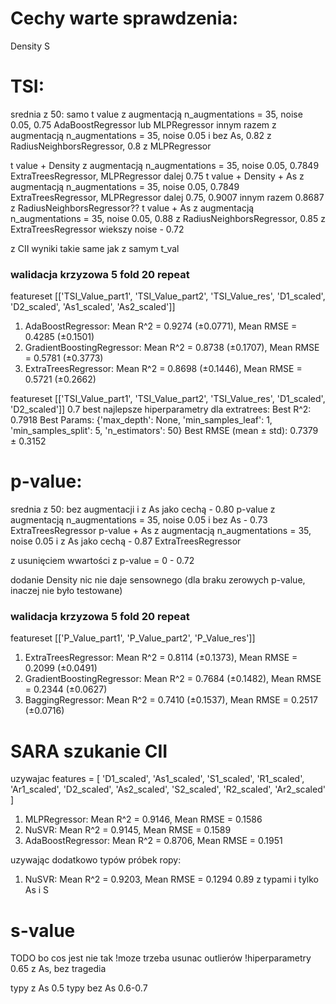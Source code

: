 
# Cechy warte sprawdzenia:
Density
S

# TSI:

srednia z 50:
samo t value z augmentacją n_augmentations = 35, noise 0.05,  0.75 AdaBoostRegressor lub MLPRegressor
innym razem z augmentacją n_augmentations = 35, noise 0.05 i bez As, 0.82 z RadiusNeighborsRegressor, 0.8 z MLPRegressor

t value + Density z augmentacją n_augmentations = 35, noise 0.05,  0.7849 ExtraTreesRegressor, MLPRegressor dalej 0.75
t value + Density + As z augmentacją n_augmentations = 35, noise 0.05,  0.7849 ExtraTreesRegressor, MLPRegressor dalej 0.75, 0.9007 innym razem 0.8687 z RadiusNeighborsRegressor??
t value + As z augmentacją n_augmentations = 35, noise 0.05, 0.88 z RadiusNeighborsRegressor, 0.85 z ExtraTreesRegressor
wiekszy noise - 0.72

z CII wyniki takie same jak z samym t_val


### walidacja krzyzowa 5 fold 20 repeat 
featureset [['TSI_Value_part1', 'TSI_Value_part2', 'TSI_Value_res', 'D1_scaled', 'D2_scaled', 'As1_scaled', 'As2_scaled']]
1. AdaBoostRegressor: Mean R^2 = 0.9274 (±0.0771), Mean RMSE = 0.4285 (±0.1501)
2. GradientBoostingRegressor: Mean R^2 = 0.8738 (±0.1707), Mean RMSE = 0.5781 (±0.3773)
3. ExtraTreesRegressor: Mean R^2 = 0.8698 (±0.1446), Mean RMSE = 0.5721 (±0.2662)

featureset [['TSI_Value_part1', 'TSI_Value_part2', 'TSI_Value_res', 'D1_scaled', 'D2_scaled']]
0.7 best
najlepsze hiperparametry dla extratrees:
Best R^2: 0.7918
Best Params: {'max_depth': None, 'min_samples_leaf': 1, 'min_samples_split': 5, 'n_estimators': 50}
Best RMSE (mean ± std): 0.7379 ± 0.3152

# p-value:

srednia z 50:
bez augmentacji i z As jako cechą - 0.80
p-value z augmentacją n_augmentations = 35, noise 0.05 i bez As - 0.73 ExtraTreesRegressor
p-value + As z augmentacją n_augmentations = 35, noise 0.05 i z As jako cechą - 0.87 ExtraTreesRegressor

z usunięciem wwartości z p-value = 0 - 0.72

dodanie Density nic nie daje sensownego (dla braku zerowych p-value, inaczej nie było testowane)


### walidacja krzyzowa 5 fold 20 repeat

featureset [['P_Value_part1', 'P_Value_part2', 'P_Value_res']]
1. ExtraTreesRegressor: Mean R^2 = 0.8114 (±0.1373), Mean RMSE = 0.2099 (±0.0491)
2. GradientBoostingRegressor: Mean R^2 = 0.7684 (±0.1482), Mean RMSE = 0.2344 (±0.0627)
3. BaggingRegressor: Mean R^2 = 0.7410 (±0.1537), Mean RMSE = 0.2517 (±0.0716)

# SARA szukanie CII
uzywajac features = [
        'D1_scaled', 'As1_scaled',  'S1_scaled', 'R1_scaled', 'Ar1_scaled',
        'D2_scaled', 'As2_scaled', 'S2_scaled', 'R2_scaled', 'Ar2_scaled'
    ]
1. MLPRegressor: Mean R^2 = 0.9146, Mean RMSE = 0.1586
2. NuSVR: Mean R^2 = 0.9145, Mean RMSE = 0.1589
3. AdaBoostRegressor: Mean R^2 = 0.8706, Mean RMSE = 0.1951

uzywając dodatkowo typów próbek ropy:
1. NuSVR: Mean R^2 = 0.9203, Mean RMSE = 0.1294
0.89 z typami i tylko As i S

# s-value
TODO bo cos jest nie tak
!moze trzeba usunac outlierów
!hiperparametry
0.65 z As, bez tragedia

typy z As 0.5
typy bez As 0.6-0.7